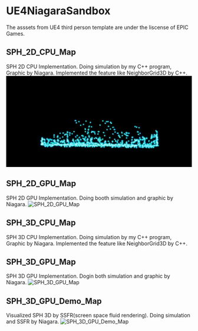 # UE4NiagaraSandbox

The asssets from UE4 third person template are under the liscense of EPIC Games.

## SPH_2D_CPU_Map
SPH 2D CPU Implementation.
Doing simulation by my C++ program, Graphic by Niagara.
Implemented the feature like NeighborGrid3D by C++.
![SPH_2D_CPU_Map](SPH_2D_CPU.gif "SPH 2D CPU implementation")

## SPH_2D_GPU_Map
SPH 2D GPU Implementation.
Doing booth simulation and graphic by Niagara.
![SPH_2D_GPU_Map](SPH_2D_GPU.gif "SPH 2D GPU implementation")

## SPH_3D_CPU_Map
SPH 3D CPU Implementation.
Doing simulation by my C++ program, Graphic by Niagara.
Implemented the feature like NeighborGrid3D by C++.

## SPH_3D_GPU_Map
SPH 3D GPU Implementation.
Dogin both simulation and graphic by Niagara.
![SPH_3D_GPU_Map](SPH_3D_GPU.gif "SPH 3D GPU implementation")

## SPH_3D_GPU_Demo_Map
Visualized SPH 3D by SSFR(screen space fluid rendering).
Doing simulation and SSFR by Niagara.
![SPH_3D_GPU_Demo_Map](SPH_3D_GPU_Demo_PreviewDebug.gif "Visualized SPH 3D")
